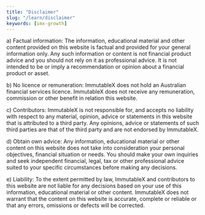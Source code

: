 ```yaml
---
title: "Disclaimer"
slug: "/learn/disclaimer"
keywords: [imx-growth]
---
```


a) Factual information: The information, educational material and other content provided on this website is factual and provided for your general information only. Any such information or content is not financial product advice and you should not rely on it as professional advice. It is not intended to be or imply a recommendation or opinion about a financial product or asset.

b) No licence or remuneration: ImmutableX does not hold an Australian financial services licence. ImmutableX does not receive any remuneration, commission or other benefit in relation this website.

c) Contributors: ImmutableX is not responsible for, and accepts no liability with respect to any material, opinion, advice or statements in this website that is attributed to a third party. Any opinions, advice or statements of such third parties are that of the third party and are not endorsed by ImmutableX.

d) Obtain own advice: Any information, educational material or other content on this website does not take into consideration your personal objectives, financial situation or needs. You should make your own inquiries and seek independent financial, legal, tax or other professional advice suited to your specific circumstances before making any decisions.

e) Liability: To the extent permitted by law, ImmutableX and contributors to this website are not liable for any decisions based on your use of this information, educational material or other content. ImmutableX does not warrant that the content on this website is accurate, complete or reliable or that any errors, omissions or defects will be corrected.
